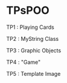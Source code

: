 # TPsPOO

TP1 : Playing Cards

TP2 : MyString Class

TP3 : Graphic Objects

TP4 : "Game"

TP5 : Template Image
